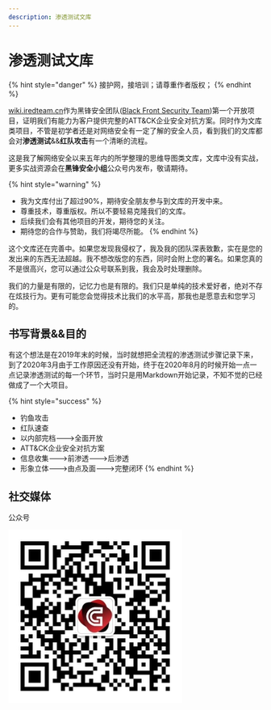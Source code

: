 ```yaml
---
description: 渗透测试文库
---
```


# 渗透测试文库

{% hint style="danger" %}
接护网，接培训；请尊重作者版权；
{% endhint %}

[wiki.iredteam.cn](https://wiki.iredteam.cn)作为黑锋安全团队\([Black Front Security Team](https://wiki.iredteam.cn/)\)第一个开放项目，证明我们有能力为客户提供完整的ATT&CK企业安全对抗方案。同时作为文库类项目，不管是初学者还是对网络安全有一定了解的安全人员，看到我们的文库都会对**渗透测试**&&**红队攻击**有一个清晰的流程。

这是我了解网络安全以来五年内的所学整理的思维导图类文库，文库中没有实战，更多实战资源会在**黑锋安全小组**公众号内发布，敬请期待。

{% hint style="warning" %}
* 我为文库付出了超过90%，期待安全朋友参与到文库的开发中来。
* 尊重技术，尊重版权。所以不要轻易克隆我们的文库。
* 后续我们会有其他项目的开发，期待您的关注。
* 期待您的合作与赞助，我们将竭尽所能。
{% endhint %}

这个文库还在完善中。如果您发现我侵权了，我及我的团队深表致歉，实在是您的发出来的东西无法超越。我不想改版您的东西，同时会附上您的署名。如果您真的不是很高兴，您可以通过公众号联系到我，我会及时处理删除。

我们的力量是有限的，记忆力也是有限的。我们只是单纯的技术爱好者，绝对不存在炫技行为。更有可能您会觉得技术比我们的水平高，那我也是愿意去和您学习的。

## 书写背景&&目的

有这个想法是在2019年末的时候，当时就想把全流程的渗透测试步骤记录下来，到了2020年3月由于工作原因还没有开始，终于在2020年8月的时候开始一点一点记录渗透测试的每一个环节，当时只是用Markdown开始记录，不知不觉的已经做成了一个大项目。

{% hint style="success" %}
* 钓鱼攻击
* 红队速查
* 以内部完档---&gt;全面开放
* ATT&CK企业安全对抗方案
* 信息收集---&gt;前渗透---&gt;后渗透
* 形象立体---&gt;由点及面---&gt;完整闭环
{% endhint %}

## 社交媒体

公众号

![&#x9ED1;&#x950B;&#x5B89;&#x5168;&#x5C0F;&#x7EC4;](.gitbook/assets/qrcode_for_gh_9e3046d3708a_344.jpg)

